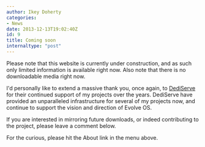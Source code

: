 ```yaml
---
author: Ikey Doherty
categories:
- News
date: 2013-12-13T19:02:40Z
id: 9
title: Coming soon
internaltype: "post"
---
```


Please note that this website is currently under construction, and as such only limited information is available right now. Also note that there is no downloadable media right now.

I'd personally like to extend a massive thank you, once again, to [DediServe](http://www.dediserve.com/) for their continued support of my projects over the years. DediServe have provided an unparalleled 
infrastructure for several of my projects now, and continue to support the vision and direction of Evolve OS.

If you are interested in mirroring future downloads, or indeed contributing to the project, please leave a comment below.

For the curious, please hit the About link in the menu above.